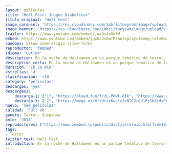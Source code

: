 ```yaml
---
layout: peliculas
title: "Hell Fest: Juegos Diabólicos"
titulo_original: "Hell Fest"
image_carousel: 'https://res.cloudinary.com/imbriitneysam/image/upload/v1545875009/hell-poster-min.jpg'
image_banner: 'https://res.cloudinary.com/imbriitneysam/image/upload/v1545875009/hellbanner-min.jpg'
trailer: https://www.youtube.com/embed/jqxQs3vGwfM
embed: https://www.youtube.com/embed/jqxQs3vGwfM?autoplay=1&amp;rel=0&amp;hd=1&border=0&wmode=opaque&enablejsapi=1&modestbranding=1&controls=1&showinfo=0
sandbox: allow-same-origin allow-forms
reproductor: 'fembed'
idioma: 'Latino'
description: En la noche de Halloween en un parque temático de terror, un asesino disfrazado comienza a matar a clientes inocentes que creen que todo es parte de las festividades.
description_corta: En la noche de Halloween en un parque temático de terror, un asesino disfrazado comienza a matar a clientes inocentes que creen que todo es parte de las festividades.
duracion: '1h 29 min'
estrellas: '4'
clasificacion: '+10'
category: 'peliculas'
descargas: 'yes'
descargas2:
    descarga-1: ["1", "https://oload.fun/f/zL-PHwt-dIk", "https://www.google.com/s2/favicons?domain=openload.co","OpenLoad","https://res.cloudinary.com/imbriitneysam/image/upload/v1541473684/mexico.png", "Latino", "Full HD"]
    descarga-3: ["2", "https://mega.nz/#!s9cixKwL!cJsNlF2ren1PjSb8jdxPHH3chWxdtbsDl063v6Cb6kc", "https://www.google.com/s2/favicons?domain=mega.nz","Mega","https://res.cloudinary.com/imbriitneysam/image/upload/v1541473684/mexico.png", "Latino", "Full HD"]
nuevo: 'new_peliculas'
calidad: 'Full HD'
genero: Terror, Suspenso
anio: '2018'
reproductores: ["https://www.zembed.to/public/dist/asteroid.html?id=164e8928be61ef4464f92c5d5439ad2c&title=Hell%20Fest"]
tags:
- Terror
twitter_text: Hell Fest
introduction: En la noche de Halloween en un parque temático de terror, un asesino disfrazado comienza a matar a clientes inocentes que creen que todo es parte de las festividades.
---
```



 








